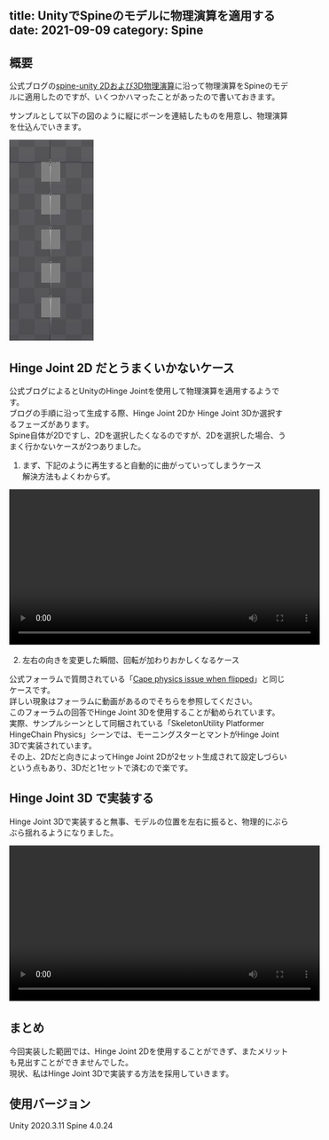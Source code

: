title: UnityでSpineのモデルに物理演算を適用する
date: 2021-09-09
category: Spine
---

## 概要

公式ブログの[spine-unity 2Dおよび3D物理演算](http://ja.esotericsoftware.com/blog/2D-and-3D-physics-for-spine-unity)に沿って物理演算をSpineのモデルに適用したのですが、いくつかハマったことがあったので書いておきます。

サンプルとして以下の図のように縦にボーンを連結したものを用意し、物理演算を仕込んでいきます。

![サンプル](/img/2021-09-09-hinge-physics/sample.jpg)


## Hinge Joint 2D だとうまくいかないケース

公式ブログによるとUnityのHinge Jointを使用して物理演算を適用するようです。  
ブログの手順に沿って生成する際、Hinge Joint 2Dか Hinge Joint 3Dか選択するフェーズがあります。  
Spine自体が2Dですし、2Dを選択したくなるのですが、2Dを選択した場合、うまく行かないケースが2つありました。  

1. まず、下記のように再生すると自動的に曲がっていってしまうケース  
   解決方法もよくわからず。  

<video src="/img/2021-09-09-hinge-physics/2dhinge.mp4" width="560"  controls></video>


2. 左右の向きを変更した瞬間、回転が加わりおかしくなるケース  

公式フォーラムで質問されている「[Cape physics issue when flipped](http://ja.esotericsoftware.com/forum/Cape-physics-issue-when-flipped-13685?hilit=physics%20unity&p=60494&utm_source=pocket_mylist)」と同じケースです。  
詳しい現象はフォーラムに動画があるのでそちらを参照してください。  
このフォーラムの回答でHinge Joint 3Dを使用することが勧められています。  
実際、サンプルシーンとして同梱されている「SkeletonUtility Platformer HingeChain Physics」シーンでは、モーニングスターとマントがHinge Joint 3Dで実装されています。  
その上、2Dだと向きによってHinge Joint 2Dが2セット生成されて設定しづらいという点もあり、3Dだと1セットで済むので楽です。

## Hinge Joint 3D で実装する

Hinge Joint 3Dで実装すると無事、モデルの位置を左右に振ると、物理的にぶらぶら揺れるようになりました。   

<video src="/img/2021-09-09-hinge-physics/3dhinge.mp4" width="560"  controls></video>


## まとめ

今回実装した範囲では、Hinge Joint 2Dを使用することができず、またメリットも見出すことができませんでした。  
現状、私はHinge Joint 3Dで実装する方法を採用していきます。

## 使用バージョン

Unity 2020.3.11
Spine 4.0.24